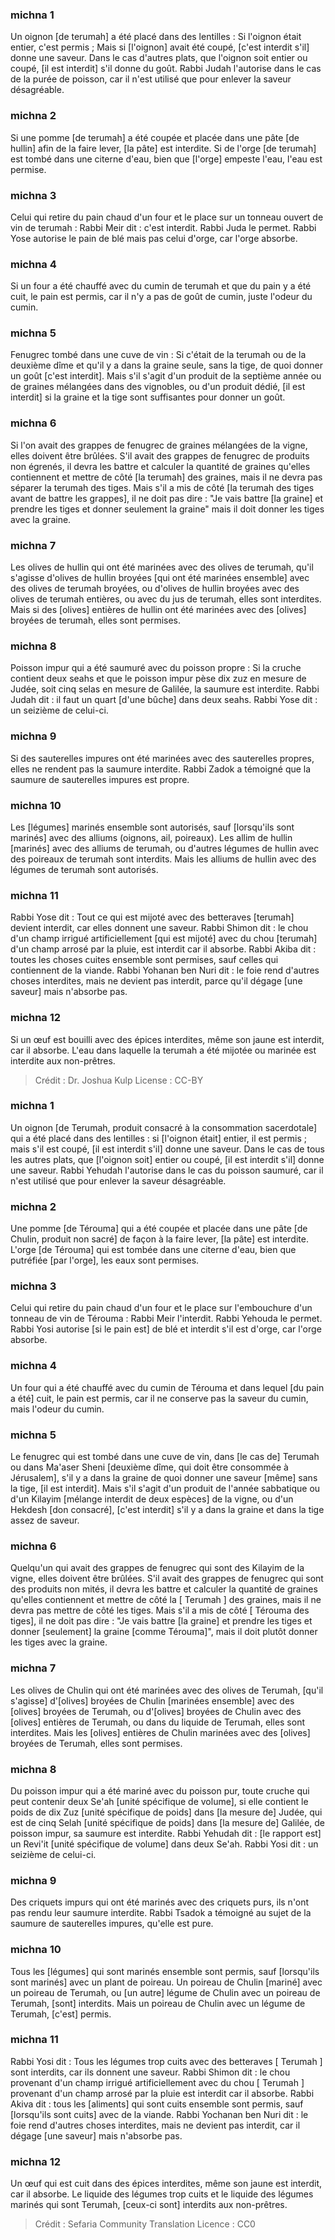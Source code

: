 
### michna 1
Un oignon [de terumah] a été placé dans des lentilles : Si l'oignon était entier, c'est permis ; Mais si [l'oignon] avait été coupé, [c'est interdit s'il] donne une saveur. Dans le cas d'autres plats, que l'oignon soit entier ou coupé, [il est interdit] s'il donne du goût. Rabbi Judah l'autorise dans le cas de la purée de poisson, car il n'est utilisé que pour enlever la saveur désagréable.

### michna 2
Si une pomme [de terumah] a été coupée et placée dans une pâte [de hullin] afin de la faire lever, [la pâte] est interdite. Si de l'orge [de terumah] est tombé dans une citerne d'eau, bien que [l'orge] empeste l'eau, l'eau est permise.

### michna 3
Celui qui retire du pain chaud d'un four et le place sur un tonneau ouvert de vin de terumah : Rabbi Meir dit : c'est interdit. Rabbi Juda le permet. Rabbi Yose autorise le pain de blé mais pas celui d'orge, car l'orge absorbe.

### michna 4
Si un four a été chauffé avec du cumin de terumah et que du pain y a été cuit, le pain est permis, car il n'y a pas de goût de cumin, juste l'odeur du cumin.

### michna 5
Fenugrec tombé dans une cuve de vin : Si c'était de la terumah ou de la deuxième dîme et qu'il y a dans la graine seule, sans la tige, de quoi donner un goût [c'est interdit]. Mais s'il s'agit d'un produit de la septième année ou de graines mélangées dans des vignobles, ou d'un produit dédié, [il est interdit] si la graine et la tige sont suffisantes pour donner un goût.

### michna 6
Si l'on avait des grappes de fenugrec de graines mélangées de la vigne, elles doivent être brûlées. S'il avait des grappes de fenugrec de produits non égrenés, il devra les battre et calculer la quantité de graines qu'elles contiennent et mettre de côté [la terumah] des graines, mais il ne devra pas séparer la terumah des tiges. Mais s'il a mis de côté [la terumah des tiges avant de battre les grappes], il ne doit pas dire : "Je vais battre [la graine] et prendre les tiges et donner seulement la graine" mais il doit donner les tiges avec la graine.

### michna 7
Les olives de hullin qui ont été marinées avec des olives de terumah, qu'il s'agisse d'olives de hullin broyées [qui ont été marinées ensemble] avec des olives de terumah broyées, ou d'olives de hullin broyées avec des olives de terumah entières, ou avec du jus de terumah, elles sont interdites. Mais si des [olives] entières de hullin ont été marinées avec des [olives] broyées de terumah, elles sont permises.

### michna 8
Poisson impur qui a été saumuré avec du poisson propre : Si la cruche contient deux seahs et que le poisson impur pèse dix zuz en mesure de Judée, soit cinq selas en mesure de Galilée, la saumure est interdite. Rabbi Judah dit : il faut un quart [d'une bûche] dans deux seahs. Rabbi Yose dit : un seizième de celui-ci.

### michna 9
Si des sauterelles impures ont été marinées avec des sauterelles propres, elles ne rendent pas la saumure interdite. Rabbi Zadok a témoigné que la saumure de sauterelles impures est propre.

### michna 10
Les [légumes] marinés ensemble sont autorisés, sauf [lorsqu'ils sont marinés] avec des alliums (oignons, ail, poireaux). Les allim de hullin [marinés] avec des alliums de terumah, ou d'autres légumes de hullin avec des poireaux de terumah sont interdits. Mais les alliums de hullin avec des légumes de terumah sont autorisés.

### michna 11
Rabbi Yose dit : Tout ce qui est mijoté avec des betteraves [terumah] devient interdit, car elles donnent une saveur. Rabbi Shimon dit : le chou d'un champ irrigué artificiellement [qui est mijoté] avec du chou [terumah] d'un champ arrosé par la pluie, est interdit car il absorbe. Rabbi Akiba dit : toutes les choses cuites ensemble sont permises, sauf celles qui contiennent de la viande. Rabbi Yohanan ben Nuri dit : le foie rend d'autres choses interdites, mais ne devient pas interdit, parce qu'il dégage [une saveur] mais n'absorbe pas.

### michna 12
Si un œuf est bouilli avec des épices interdites, même son jaune est interdit, car il absorbe. L'eau dans laquelle la terumah a été mijotée ou marinée est interdite aux non-prêtres.

>Crédit : Dr. Joshua Kulp
>License : CC-BY
### michna 1
Un oignon [de Terumah, produit consacré à la consommation sacerdotale] qui a été placé dans des lentilles : si [l'oignon était] entier, il est permis ; mais s'il est coupé, [il est interdit s'il] donne une saveur. Dans le cas de tous les autres plats, que [l'oignon soit] entier ou coupé, [il est interdit s'il] donne une saveur. Rabbi Yehudah l'autorise dans le cas du poisson saumuré, car il n'est utilisé que pour enlever la saveur désagréable.

### michna 2
Une pomme [de Térouma] qui a été coupée et placée dans une pâte [de Chulin, produit non sacré] de façon à la faire lever, [la pâte] est interdite. L'orge [de Térouma] qui est tombée dans une citerne d'eau, bien que putréfiée [par l'orge], les eaux sont permises.

### michna 3
Celui qui retire du pain chaud d'un four et le place sur l'embouchure d'un tonneau de vin de Térouma : Rabbi Meir l'interdit. Rabbi Yehouda le permet. Rabbi Yosi autorise [si le pain est] de blé et interdit s'il est d'orge, car l'orge absorbe.

### michna 4
Un four qui a été chauffé avec du cumin de Térouma et dans lequel [du pain a été] cuit, le pain est permis, car il ne conserve pas la saveur du cumin, mais l'odeur du cumin.

### michna 5
Le fenugrec qui est tombé dans une cuve de vin, dans [le cas de] Terumah ou dans Ma'aser Sheni [deuxième dîme, qui doit être consommée à Jérusalem], s'il y a dans la graine de quoi donner une saveur [même] sans la tige, [il est interdit]. Mais s'il s'agit d'un produit de l'année sabbatique ou d'un Kilayim [mélange interdit de deux espèces] de la vigne, ou d'un Hekdesh [don consacré], [c'est interdit] s'il y a dans la graine et dans la tige assez de saveur.

### michna 6
Quelqu'un qui avait des grappes de fenugrec qui sont des Kilayim de la vigne, elles doivent être brûlées. S'il avait des grappes de fenugrec qui sont des produits non mités, il devra les battre et calculer la quantité de graines qu'elles contiennent et mettre de côté la [ Terumah ] des graines, mais il ne devra pas mettre de côté les tiges. Mais s'il a mis de côté [ Térouma des tiges], il ne doit pas dire : "Je vais battre [la graine] et prendre les tiges et donner [seulement] la graine [comme Térouma]", mais il doit plutôt donner les tiges avec la graine.

### michna 7
Les olives de Chulin qui ont été marinées avec des olives de Terumah, [qu'il s'agisse] d'[olives] broyées de Chulin [marinées ensemble] avec des [olives] broyées de Terumah, ou d'[olives] broyées de Chulin avec des [olives] entières de Terumah, ou dans du liquide de Terumah, elles sont interdites. Mais les [olives] entières de Chulin marinées avec des [olives] broyées de Terumah, elles sont permises.

### michna 8
Du poisson impur qui a été mariné avec du poisson pur, toute cruche qui peut contenir deux Se'ah [unité spécifique de volume], si elle contient le poids de dix Zuz [unité spécifique de poids] dans [la mesure de] Judée, qui est de cinq Selah [unité spécifique de poids] dans [la mesure de] Galilée, de poisson impur, sa saumure est interdite. Rabbi Yehudah dit : [le rapport est] un Revi'it [unité spécifique de volume] dans deux Se'ah. Rabbi Yosi dit : un seizième de celui-ci.

### michna 9
Des criquets impurs qui ont été marinés avec des criquets purs, ils n'ont pas rendu leur saumure interdite. Rabbi Tsadok a témoigné au sujet de la saumure de sauterelles impures, qu'elle est pure.

### michna 10
Tous les [légumes] qui sont marinés ensemble sont permis, sauf [lorsqu'ils sont marinés] avec un plant de poireau. Un poireau de Chulin [mariné] avec un poireau de Terumah, ou [un autre] légume de Chulin avec un poireau de Terumah, [sont] interdits. Mais un poireau de Chulin avec un légume de Terumah, [c'est] permis.

### michna 11
Rabbi Yosi dit : Tous les légumes trop cuits avec des betteraves [ Terumah ] sont interdits, car ils donnent une saveur. Rabbi Shimon dit : le chou provenant d'un champ irrigué artificiellement avec du chou [ Terumah ] provenant d'un champ arrosé par la pluie est interdit car il absorbe. Rabbi Akiva dit : tous les [aliments] qui sont cuits ensemble sont permis, sauf [lorsqu'ils sont cuits] avec de la viande. Rabbi Yochanan ben Nuri dit : le foie rend d'autres choses interdites, mais ne devient pas interdit, car il dégage [une saveur] mais n'absorbe pas.

### michna 12
Un œuf qui est cuit dans des épices interdites, même son jaune est interdit, car il absorbe. Le liquide des légumes trop cuits et le liquide des légumes marinés qui sont Terumah, [ceux-ci sont] interdits aux non-prêtres.

>Crédit : Sefaria Community Translation
>Licence : CC0